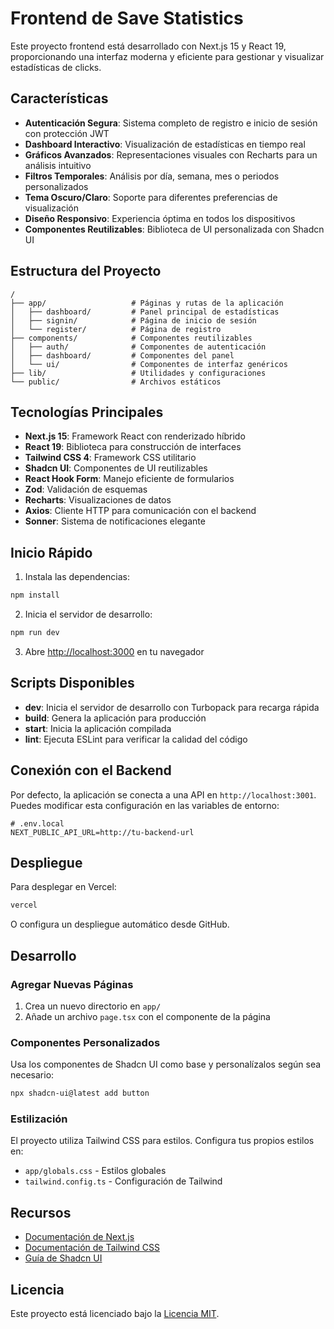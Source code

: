 # Frontend de Save Statistics

Este proyecto frontend está desarrollado con Next.js 15 y React 19, proporcionando una interfaz moderna y eficiente para gestionar y visualizar estadísticas de clicks.

## Características

- **Autenticación Segura**: Sistema completo de registro e inicio de sesión con protección JWT
- **Dashboard Interactivo**: Visualización de estadísticas en tiempo real
- **Gráficos Avanzados**: Representaciones visuales con Recharts para un análisis intuitivo
- **Filtros Temporales**: Análisis por día, semana, mes o periodos personalizados
- **Tema Oscuro/Claro**: Soporte para diferentes preferencias de visualización
- **Diseño Responsivo**: Experiencia óptima en todos los dispositivos
- **Componentes Reutilizables**: Biblioteca de UI personalizada con Shadcn UI

## Estructura del Proyecto

```
/
├── app/                   # Páginas y rutas de la aplicación
│   ├── dashboard/         # Panel principal de estadísticas
│   ├── signin/            # Página de inicio de sesión
│   └── register/          # Página de registro
├── components/            # Componentes reutilizables
│   ├── auth/              # Componentes de autenticación
│   ├── dashboard/         # Componentes del panel
│   └── ui/                # Componentes de interfaz genéricos
├── lib/                   # Utilidades y configuraciones
└── public/                # Archivos estáticos
```

## Tecnologías Principales

- **Next.js 15**: Framework React con renderizado híbrido
- **React 19**: Biblioteca para construcción de interfaces
- **Tailwind CSS 4**: Framework CSS utilitario
- **Shadcn UI**: Componentes de UI reutilizables
- **React Hook Form**: Manejo eficiente de formularios
- **Zod**: Validación de esquemas
- **Recharts**: Visualizaciones de datos
- **Axios**: Cliente HTTP para comunicación con el backend
- **Sonner**: Sistema de notificaciones elegante

## Inicio Rápido

1. Instala las dependencias:

```bash
npm install
```

2. Inicia el servidor de desarrollo:

```bash
npm run dev
```

3. Abre [http://localhost:3000](http://localhost:3000) en tu navegador

## Scripts Disponibles

- **dev**: Inicia el servidor de desarrollo con Turbopack para recarga rápida
- **build**: Genera la aplicación para producción
- **start**: Inicia la aplicación compilada
- **lint**: Ejecuta ESLint para verificar la calidad del código

## Conexión con el Backend

Por defecto, la aplicación se conecta a una API en `http://localhost:3001`. Puedes modificar esta configuración en las variables de entorno:

```
# .env.local
NEXT_PUBLIC_API_URL=http://tu-backend-url
```

## Despliegue

Para desplegar en Vercel:

```bash
vercel
```

O configura un despliegue automático desde GitHub.

## Desarrollo

### Agregar Nuevas Páginas

1. Crea un nuevo directorio en `app/`
2. Añade un archivo `page.tsx` con el componente de la página

### Componentes Personalizados

Usa los componentes de Shadcn UI como base y personalízalos según sea necesario:

```bash
npx shadcn-ui@latest add button
```

### Estilización

El proyecto utiliza Tailwind CSS para estilos. Configura tus propios estilos en:

- `app/globals.css` - Estilos globales
- `tailwind.config.ts` - Configuración de Tailwind

## Recursos

- [Documentación de Next.js](https://nextjs.org/docs)
- [Documentación de Tailwind CSS](https://tailwindcss.com/docs)
- [Guía de Shadcn UI](https://ui.shadcn.com)

## Licencia

Este proyecto está licenciado bajo la [Licencia MIT](LICENSE).
